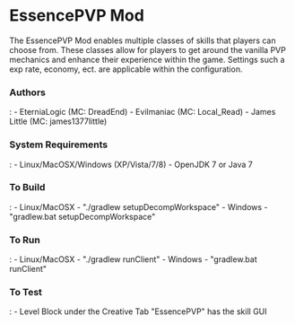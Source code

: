 <h1>EssencePVP Mod</h1>

  The EssencePVP Mod enables multiple classes of skills  that players can choose from. These classes allow for players to get around the vanilla PVP mechanics and enhance their experience within the game. Settings such a exp rate, economy, ect. are applicable within the configuration.

<h3>Authors</h3>:
- EterniaLogic (MC: DreadEnd)
- Evilmaniac (MC: Local_Read)
- James Little (MC: james1377little)

<h3>System Requirements</h3>:
- Linux/MacOSX/Windows (XP/Vista/7/8)
- OpenJDK 7 or Java 7


<h3>To Build</h3>:
- Linux/MacOSX - "./gradlew setupDecompWorkspace"
- Windows - "gradlew.bat setupDecompWorkspace"

<h3>To Run</h3>:
- Linux/MacOSX - "./gradlew runClient" 
- Windows - "gradlew.bat runClient"

<h3>To Test</h3>:
- Level Block under the Creative Tab "EssencePVP" has the skill GUI
